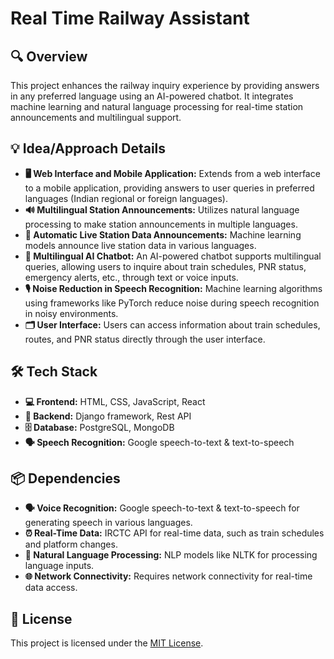 # Real Time Railway Assistant

## 🔍 Overview
This project enhances the railway inquiry experience by providing answers in any preferred language using an AI-powered chatbot. It integrates machine learning and natural language processing for real-time station announcements and multilingual support.

## 💡 Idea/Approach Details
- **🖥️ Web Interface and Mobile Application:** Extends from a web interface to a mobile application, providing answers to user queries in preferred languages (Indian regional or foreign languages).
- **🔊 Multilingual Station Announcements:** Utilizes natural language processing to make station announcements in multiple languages.
- **📢 Automatic Live Station Data Announcements:** Machine learning models announce live station data in various languages.
- **🤖 Multilingual AI Chatbot:** An AI-powered chatbot supports multilingual queries, allowing users to inquire about train schedules, PNR status, emergency alerts, etc., through text or voice inputs.
- **🎙️ Noise Reduction in Speech Recognition:** Machine learning algorithms using frameworks like PyTorch reduce noise during speech recognition in noisy environments.
- **🗂️ User Interface:** Users can access information about train schedules, routes, and PNR status directly through the user interface.

## 🛠️ Tech Stack
- **💻 Frontend:** HTML, CSS, JavaScript, React
- **🔧 Backend:** Django framework, Rest API
- **🗄️ Database:** PostgreSQL, MongoDB
- **🗣️ Speech Recognition:** Google speech-to-text & text-to-speech

## 📦 Dependencies
- **🗣️ Voice Recognition:** Google speech-to-text & text-to-speech for generating speech in various languages.
- **⏰ Real-Time Data:** IRCTC API for real-time data, such as train schedules and platform changes.
- **🧠 Natural Language Processing:** NLP models like NLTK for processing language inputs.
- **🌐 Network Connectivity:** Requires network connectivity for real-time data access.


## 📄 License
This project is licensed under the [MIT License](LICENSE).
